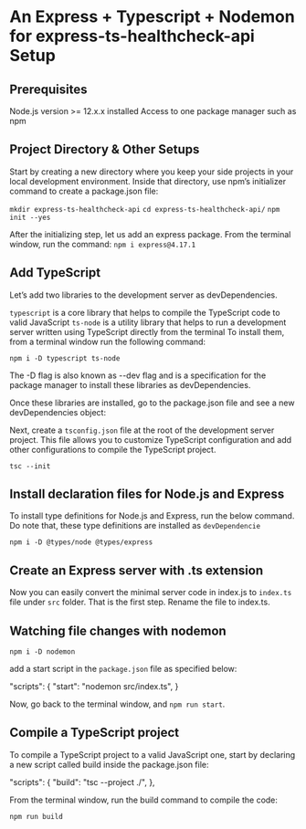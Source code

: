 # An Express + Typescript + Nodemon for express-ts-healthcheck-api Setup

## Prerequisites

Node.js version >= 12.x.x installed
Access to one package manager such as npm

## Project Directory & Other Setups

Start by creating a new directory where you keep your side projects in your local development environment. Inside that directory,
use npm’s initializer command to create a package.json file:

`mkdir express-ts-healthcheck-api`
`cd express-ts-healthcheck-api/`
`npm init --yes`

After the initializing step, let us add an express package. From the terminal window, run the command:
`npm i express@4.17.1`

## Add TypeScript

Let’s add two libraries to the development server as devDependencies.

 `typescript` is a core library that helps to compile the TypeScript code to valid JavaScript
 `ts-node` is a utility library that helps to run a development server written using TypeScript directly from the terminal
To install them, from a terminal window run the following command:

 `npm i -D typescript ts-node`

The -D flag is also known as --dev flag and is a specification for the package manager to install these libraries as devDependencies.

Once these libraries are installed, go to the package.json file and see a new devDependencies object:


Next, create a  `tsconfig.json` file at the root of the development server project. This file allows you to customize TypeScript configuration and add other configurations to compile the TypeScript project.

`tsc --init`

## Install declaration files for Node.js and Express

To install type definitions for Node.js and Express, run the below command. Do note that, these type definitions are installed as `devDependencie`

`npm i -D @types/node @types/express`

## Create an Express server with .ts extension

Now you can easily convert the minimal server code in index.js to `index.ts` file under `src` folder. That is the first step. Rename the file to index.ts.

## Watching file changes with nodemon

 `npm i -D nodemon`

add a start script in the `package.json` file as specified below:

"scripts": {
    "start": "nodemon src/index.ts",
}

Now, go back to the terminal window, and `npm run start`.


## Compile a TypeScript project

To compile a TypeScript project to a valid JavaScript one, start by declaring a new script called build inside the package.json file:

"scripts": {
    "build": "tsc --project ./",
},

From the terminal window, run the build command to compile the code:

 `npm run build`

